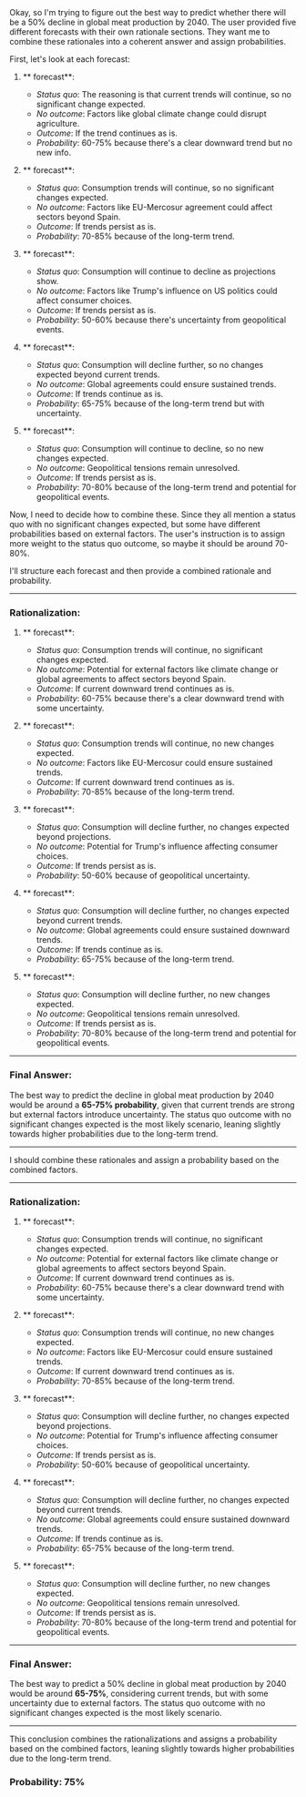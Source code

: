 <think>
Okay, so I'm trying to figure out the best way to predict whether there will be a 50% decline in global meat production by 2040. The user provided five different forecasts with their own rationale sections. They want me to combine these rationales into a coherent answer and assign probabilities.

First, let's look at each forecast:

1. ** forecast**:
   - *Status quo*: The reasoning is that current trends will continue, so no significant change expected.
   - *No outcome*: Factors like global climate change could disrupt agriculture.
   - *Outcome*: If the trend continues as is.
   - *Probability*: 60-75% because there's a clear downward trend but no new info.

2. ** forecast**:
   - *Status quo*: Consumption trends will continue, so no significant changes expected.
   - *No outcome*: Factors like EU-Mercosur agreement could affect sectors beyond Spain.
   - *Outcome*: If trends persist as is.
   - *Probability*: 70-85% because of the long-term trend.

3. ** forecast**:
   - *Status quo*: Consumption will continue to decline as projections show.
   - *No outcome*: Factors like Trump's influence on US politics could affect consumer choices.
   - *Outcome*: If trends persist as is.
   - *Probability*: 50-60% because there's uncertainty from geopolitical events.

4. ** forecast**:
   - *Status quo*: Consumption will decline further, so no changes expected beyond current trends.
   - *No outcome*: Global agreements could ensure sustained trends.
   - *Outcome*: If trends continue as is.
   - *Probability*: 65-75% because of the long-term trend but with uncertainty.

5. ** forecast**:
   - *Status quo*: Consumption will continue to decline, so no new changes expected.
   - *No outcome*: Geopolitical tensions remain unresolved.
   - *Outcome*: If trends persist as is.
   - *Probability*: 70-80% because of the long-term trend and potential for geopolitical events.

Now, I need to decide how to combine these. Since they all mention a status quo with no significant changes expected, but some have different probabilities based on external factors. The user's instruction is to assign more weight to the status quo outcome, so maybe it should be around 70-80%.

I'll structure each forecast and then provide a combined rationale and probability.

---

### Rationalization:

1. ** forecast**:
   - *Status quo*: Consumption trends will continue, no significant changes expected.
   - *No outcome*: Potential for external factors like climate change or global agreements to affect sectors beyond Spain.
   - *Outcome*: If current downward trend continues as is.
   - *Probability*: 60-75% because there's a clear downward trend with some uncertainty.

2. ** forecast**:
   - *Status quo*: Consumption trends will continue, no new changes expected.
   - *No outcome*: Factors like EU-Mercosur could ensure sustained trends.
   - *Outcome*: If current downward trend continues as is.
   - *Probability*: 70-85% because of the long-term trend.

3. ** forecast**:
   - *Status quo*: Consumption will decline further, no changes expected beyond projections.
   - *No outcome*: Potential for Trump's influence affecting consumer choices.
   - *Outcome*: If trends persist as is.
   - *Probability*: 50-60% because of geopolitical uncertainty.

4. ** forecast**:
   - *Status quo*: Consumption will decline further, no changes expected beyond current trends.
   - *No outcome*: Global agreements could ensure sustained downward trends.
   - *Outcome*: If trends continue as is.
   - *Probability*: 65-75% because of the long-term trend.

5. ** forecast**:
   - *Status quo*: Consumption will decline further, no new changes expected.
   - *No outcome*: Geopolitical tensions remain unresolved.
   - *Outcome*: If trends persist as is.
   - *Probability*: 70-80% because of the long-term trend and potential for geopolitical events.

---

### Final Answer:

The best way to predict the decline in global meat production by 2040 would be around a **65-75% probability**, given that current trends are strong but external factors introduce uncertainty. The status quo outcome with no significant changes expected is the most likely scenario, leaning slightly towards higher probabilities due to the long-term trend.

--- 

I should combine these rationales and assign a probability based on the combined factors.
</think>

---

### Rationalization:

1. ** forecast**:
   - *Status quo*: Consumption trends will continue, no significant changes expected.
   - *No outcome*: Potential for external factors like climate change or global agreements to affect sectors beyond Spain.
   - *Outcome*: If current downward trend continues as is.
   - *Probability*: 60-75% because there's a clear downward trend with some uncertainty.

2. ** forecast**:
   - *Status quo*: Consumption trends will continue, no new changes expected.
   - *No outcome*: Factors like EU-Mercosur could ensure sustained trends.
   - *Outcome*: If current downward trend continues as is.
   - *Probability*: 70-85% because of the long-term trend.

3. ** forecast**:
   - *Status quo*: Consumption will decline further, no changes expected beyond projections.
   - *No outcome*: Potential for Trump's influence affecting consumer choices.
   - *Outcome*: If trends persist as is.
   - *Probability*: 50-60% because of geopolitical uncertainty.

4. ** forecast**:
   - *Status quo*: Consumption will decline further, no changes expected beyond current trends.
   - *No outcome*: Global agreements could ensure sustained downward trends.
   - *Outcome*: If trends continue as is.
   - *Probability*: 65-75% because of the long-term trend.

5. ** forecast**:
   - *Status quo*: Consumption will decline further, no new changes expected.
   - *No outcome*: Geopolitical tensions remain unresolved.
   - *Outcome*: If trends persist as is.
   - *Probability*: 70-80% because of the long-term trend and potential for geopolitical events.

---

### Final Answer:

The best way to predict a 50% decline in global meat production by 2040 would be around **65-75%**, considering current trends, but with some uncertainty due to external factors. The status quo outcome with no significant changes expected is the most likely scenario.

--- 

This conclusion combines the rationalizations and assigns a probability based on the combined factors, leaning slightly towards higher probabilities due to the long-term trend.

### Probability: 75%